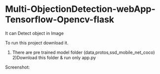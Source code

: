# Multi-ObjectionDetection-webApp-Tensorflow-Opencv-flask
It can Detect object in Image

To run this project download it.
1) There are pre trained model folder (data,protos,ssd_mobile_net_coco)
2)Download this folder & run only app.py


Screenshot:





